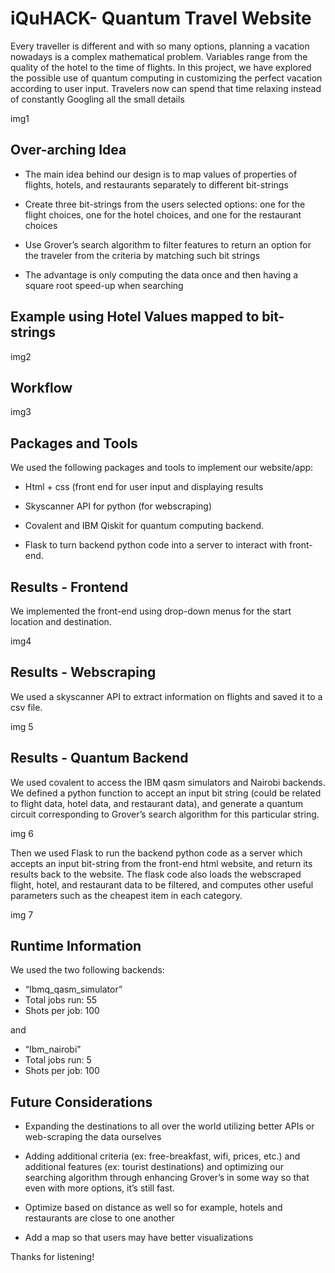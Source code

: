 # iQuHACK- Quantum Travel Website

Every traveller is different and with so many options, planning a vacation nowadays is a complex mathematical problem. Variables range from the quality of the hotel to the time of flights. In this project, we have explored the possible use of quantum computing in customizing the perfect vacation according to user input. Travelers now can spend that time relaxing instead of constantly Googling all the small details

img1

## Over-arching Idea

* The main idea behind our design is to map values of properties of flights, hotels, and restaurants separately to different bit-strings

* Create three bit-strings from the users selected options: one for the flight choices, one for the hotel choices, and one for the restaurant choices

* Use Grover’s search algorithm to filter features to return an option for the traveler from the criteria by matching such bit strings

* The advantage is only computing the data once and then having a square root speed-up when searching

## Example using Hotel Values mapped to bit-strings

img2


## Workflow

img3

## Packages and Tools

We used the following packages and tools to implement our website/app:
* Html + css (front end for user input and displaying results

* Skyscanner API for python (for webscraping)

* Covalent and IBM Qiskit for quantum computing backend.
* Flask to turn backend python code into a server to interact with front-end.

## Results - Frontend
We implemented the front-end using drop-down menus for the start location and destination.

img4

## Results - Webscraping
We used a skyscanner API to extract information on flights and saved it to a csv file.

img 5

## Results - Quantum Backend
We used covalent to access the IBM qasm simulators and Nairobi backends. We defined a python function to accept an input bit string (could be related to flight data, hotel data, and restaurant data), and generate a quantum circuit corresponding to Grover’s search algorithm for this particular string.

img 6

Then we used Flask to run the backend python code as a server which accepts an input bit-string from the front-end html website, and return its results back to the website. The flask code also loads the webscraped flight, hotel, and restaurant data to be filtered, and computes other useful parameters such as the cheapest item in each category.

img 7

## Runtime Information

We used the two following backends:
* “Ibmq_qasm_simulator”
* Total jobs run: 55
* Shots per job: 100

and

* “Ibm_nairobi”
* Total jobs run: 5
* Shots per job: 100


## Future Considerations

* Expanding the destinations to all over the world utilizing better APIs or web-scraping the data ourselves

* Adding additional criteria (ex: free-breakfast, wifi, prices, etc.) and additional features (ex: tourist destinations) and optimizing our searching algorithm through enhancing Grover’s in some way so that even with more options, it’s still fast.

* Optimize based on distance as well so for example, hotels and restaurants are close to one another

* Add a map so that users may have better visualizations


Thanks for listening!




